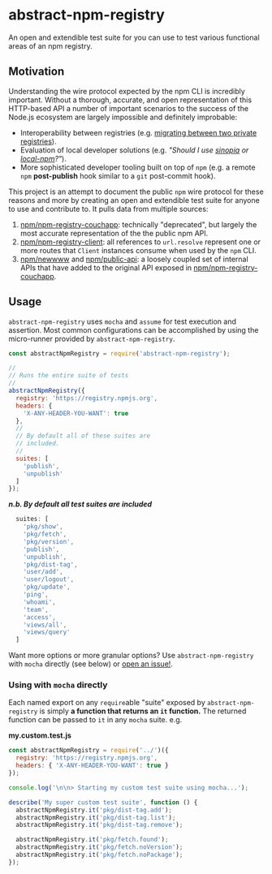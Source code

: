 # abstract-npm-registry

An open and extendible test suite for you can use to test various functional areas of an npm registry.

## Motivation

Understanding the wire protocol expected by the npm CLI is incredibly important. Without a thorough, accurate, and open representation of this HTTP-based API a number of important scenarios to the success of the Node.js ecosystem are largely impossible and definitely improbable:

- Interoperability between registries (e.g. [migrating between two private registries][registry-migrate]).
- Evaluation of local developer solutions (e.g. _"Should I use [sinopia] or [local-npm]?"_).
- More sophisticated developer tooling built on top of `npm` (e.g. a remote `npm` **post-publish** hook similar to a `git` post-commit hook).

This project is an attempt to document the public `npm` wire protocol for these reasons and more by creating an open and extendible test suite for anyone to use and contribute to. It pulls data from multiple sources:

1. [npm/npm-registry-couchapp]: technically "deprecated", but largely the most accurate representation of the the public npm API.
2. [npm/npm-registry-client]: all references to `url.resolve` represent one or more routes that `Client` instances consume when used by the `npm` CLI.
3. [npm/newwww] and [npm/public-api]: a loosely coupled set of internal APIs that have added to the original API exposed in [npm/npm-registry-couchapp].

## Usage

`abstract-npm-registry` uses `mocha` and `assume` for test execution and assertion. Most common configurations can be accomplished by using the micro-runner provided by `abstract-npm-registry`.

``` js
const abstractNpmRegistry = require('abstract-npm-registry');

//
// Runs the entire suite of tests
//
abstractNpmRegistry({
  registry: 'https://registry.npmjs.org',
  headers: {
    'X-ANY-HEADER-YOU-WANT': true
  },
  //
  // By default all of these suites are
  // included.
  //
  suites: [
    'publish',
    'unpublish'
  ]
});
```

_**n.b. By default all test suites are included**_

``` js
  suites: [
    'pkg/show',
    'pkg/fetch',
    'pkg/version',
    'publish',
    'unpublish',
    'pkg/dist-tag',
    'user/add',
    'user/logout',
    'pkg/update',
    'ping',
    'whoami',
    'team',
    'access',
    'views/all',
    'views/query'
  ]
```

Want more options or more granular options? Use `abstract-npm-registry` with `mocha` directly (see below) or [open an issue!](https://github.com/warehouseai/abstract-npm-registry).

### Using with `mocha` directly

Each named export on any `require`able "suite" exposed by `abstract-npm-registry` is simply **a function that returns an `it` function.** The returned function can be passed to `it` in any `mocha` suite. e.g.

**my.custom.test.js**
``` js
const abstractNpmRegistry = require('../')({
  registry: 'https://registry.npmjs.org',
  headers: { 'X-ANY-HEADER-YOU-WANT': true }
});

console.log('\n\n> Starting my custom test suite using mocha...');

describe('My super custom test suite', function () {
  abstractNpmRegistry.it('pkg/dist-tag.add');
  abstractNpmRegistry.it('pkg/dist-tag.list');
  abstractNpmRegistry.it('pkg/dist-tag.remove');

  abstractNpmRegistry.it('pkg/fetch.found');
  abstractNpmRegistry.it('pkg/fetch.noVersion');
  abstractNpmRegistry.it('pkg/fetch.noPackage');
});
```

[npm/npm-registry-couchapp]: https://github.com/npm/npm-registry-couchapp/blob/master/registry/rewrites.js
[npm/npm-registry-client]: https://github.com/npm/npm-registry-client/search?utf8=%E2%9C%93&q=url.resolve%28
[npm/newwww]: https://github.com/npm/newww/tree/master/agents
[npm/public-api]: https://github.com/npm/public-api
[local-npm]: https://github.com/nolanlawson/local-npm#readme
[sinopia]: https://github.com/rlidwka/sinopia#readme
[registry-migrate]: https://github.com/jcrugzz/registry-migrate#readme
